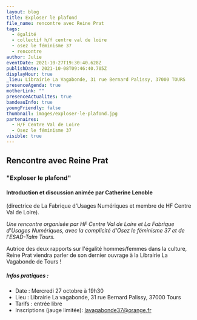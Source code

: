 ```yaml
---
layout: blog
title: Exploser le plafond
file_name: rencontre avec Reine Prat
tags:
  - égalité
  - collectif h/f centre val de loire
  - osez le féminisme 37
  - rencontre
author: Julie
eventDate: 2021-10-27T19:30:40.628Z
publishDate: 2021-10-08T09:46:40.705Z
displayHour: true
_lieu: Librairie La Vagabonde, 31 rue Bernard Palissy, 37000 TOURS
presenceAgenda: true
motherLink: ""
presenceActualites: true
bandeauInfo: true
youngFriendly: false
thumbnail: images/exploser-le-plafond.jpg
partenaires:
  - H/F Centre Val de Loire
  - Osez le féminisme 37
visible: true
---
```

## Rencontre avec Reine Prat
### "Exploser le plafond"
#### Introduction et discussion animée par Catherine Lenoble
(directrice de La Fabrique d'Usages Numériques et membre de HF Centre Val de Loire).

*Une rencontre organisée par HF Centre Val de Loire et La Fabrique d'Usages Numériques, avec la complicité d'Osez le féminisme 37 et de l'ESAD-Talm Tours.*

Autrice des deux rapports sur l'égalité hommes/femmes dans la culture, Reine Prat viendra parler de son dernier ouvrage à la Librairie La Vagabonde de Tours !

##### Infos pratiques : 
* Date : Mercredi 27 octobre à 19h30
* Lieu : Librairie La vagabonde, 31 rue Bernard Palissy, 37000 Tours
* Tarifs : entrée libre
* Inscriptions (jauge limitée): lavagabonde37@orange.fr
